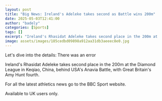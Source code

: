 ```yaml
---
layout: post
title: "Big News: Ireland's Adeleke takes second as Battle wins 200m"
date: 2025-05-03T12:41:00
author: "badely"
categories: [Sports]
tags: []
excerpt: "Ireland's Rhasidat Adeleke takes second place in the 200m at the Diamond League in Keqiao, China, behind USA's Anavia Battle, with Great Britain's Amy"
image: assets/images/185cedbd09898a912aa31db3aeeec8e0.jpg
---
```


Let's dive into the details: There was an error

Ireland's Rhasidat Adeleke takes second place in the 200m at the Diamond League in Keqiao, China, behind USA's Anavia Battle, with Great Britain's Amy Hunt fourth.

For all the latest athletics news go to the BBC Sport website.

Available to UK users only.

